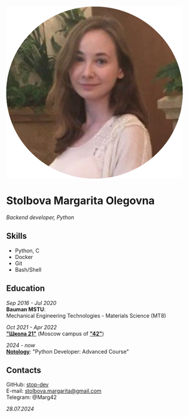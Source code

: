 ![](/img/Скриншот-29-07-2024%2013_43_22.png)  

# Stolbova Margarita Olegovna
 _Backend developer, Python_  

## Skills

- Python, C
- Docker
- Git
- Bash/Shell   

## Education

_Sep 2016 - Jul 2020_  
**Bauman MSTU**:  
Mechanical Engineering Technologies - Materials Science (MT8)

_Oct 2021 - Apr 2022_   
[**"Школа 21"**](https://21-school.ru/) (Moscow campus of [**"42"**](https://www.42network.org/)) 

_2024 - now_   
[**Notology**](https://netology.ru/): "Python Developer: Advanced Course"

## Contacts

GitHub: [stop-dev](https://github.com/stop-dev)  
E-mail: stolbova.margarita@gmail.com   
Telegram: @Marg42  

_28.07.2024_